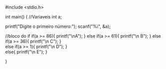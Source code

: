 #include <stdio.h>

int main()
{
    //Variaveis 
    int a;

printf("Digite o primeiro número:");
scanf("%i", &a);


//bloco do if 
if(a >= 86){
    printf("\nA");
}
else if(a >= 61){
    printf("\n B");
}
 else if(a >= 36){
    printf("\n C");
}  
 else if(a >= 1){
    printf("\n D");
}   
  else{
    printf("\n E");
}
    
}
